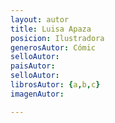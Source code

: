 ```yaml
---
layout: autor
title: Luisa Apaza
posicion: Ilustradora
generosAutor: Cómic
selloAutor:
paisAutor:
selloAutor:
librosAutor: {a,b,c}
imagenAutor:

---
```


